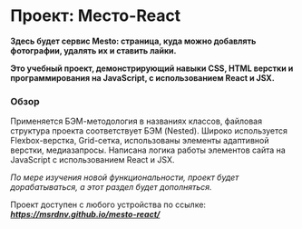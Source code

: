 # Проект: Место-React

__Здесь будет сервис Mesto: страница, куда можно добавлять фотографии, удалять их и ставить лайки.__

__Это учебный проект, демонстрирующий навыки CSS, HTML верстки и программирования на JavaScript, с использованием React и JSX.__

### Обзор

Применяется БЭМ-методология в названиях классов, файловая структура проекта соответствует БЭМ (Nested).
Широко используется Flexbox-верстка, Grid-сетка, использованы элементы адаптивной верстки, медиазапросы.
Написана логика работы элементов сайта на JavaScript с использованием React и JSX.

_По мере изучения новой функциональности, проект будет дорабатываться, а этот раздел будет дополняться._

Проект доступен с любого устройства по ссылке: **_https://msrdnv.github.io/mesto-react/_**
